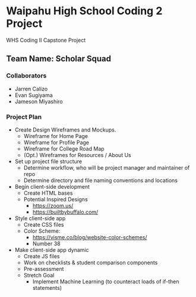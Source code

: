 # Waipahu High School Coding 2 Project
WHS Coding II Capstone Project


## Team Name: Scholar Squad

### Collaborators
- Jarren Calizo
- Evan Sugiyama
- Jameson Miyashiro

### Project Plan

- Create Design Wireframes and Mockups.
    - Wireframe for Home Page
    - Wireframe for Profile Page
    - Wireframe for College Road Map
    - (Opt.) Wireframes for Resources / About Us
- Set up project file structure
    - Determine workflow, who will be project manager and maintainer of repo
    - Determine directory and file naming conventions and locations
- Begin client-side development
    - Create HTML bases
    - Potential Inspired Designs
        - https://zoom.us/
        - https://builtbybuffalo.com/
- Style client-side app
    - Create CSS files
    - Color Scheme: 
        - https://visme.co/blog/website-color-schemes/
        - Number 38
- Make client-side app dynamic
    - Create JS files
    - Work on checklists & student comparison components
    - Pre-assessment 
    - Stretch Goal
        - Implement Machine Learning (to counteract loads of if-then statements)

